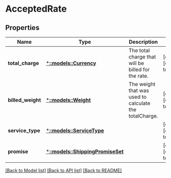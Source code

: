 # AcceptedRate

## Properties
Name | Type | Description | Notes
------------ | ------------- | ------------- | -------------
**total_charge** | [***::models::Currency**](Currency.md) | The total charge that will be billed for the rate. | [optional] [default to null]
**billed_weight** | [***::models::Weight**](Weight.md) | The weight that was used to calculate the totalCharge. | [optional] [default to null]
**service_type** | [***::models::ServiceType**](ServiceType.md) |  | [optional] [default to null]
**promise** | [***::models::ShippingPromiseSet**](ShippingPromiseSet.md) |  | [optional] [default to null]

[[Back to Model list]](../README.md#documentation-for-models) [[Back to API list]](../README.md#documentation-for-api-endpoints) [[Back to README]](../README.md)


